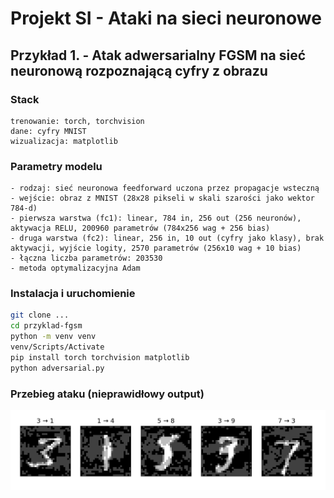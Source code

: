 # Projekt SI - Ataki na sieci neuronowe

## Przykład 1. - Atak adwersarialny FGSM na sieć neuronową rozpoznającą cyfry z obrazu
### Stack
```
trenowanie: torch, torchvision
dane: cyfry MNIST
wizualizacja: matplotlib
```
### Parametry modelu
```
- rodzaj: sieć neuronowa feedforward uczona przez propagacje wsteczną
- wejście: obraz z MNIST (28x28 pikseli w skali szarości jako wektor 784-d)
- pierwsza warstwa (fc1): linear, 784 in, 256 out (256 neuronów), aktywacja RELU, 200960 parametrów (784x256 wag + 256 bias)
- druga warstwa (fc2): linear, 256 in, 10 out (cyfry jako klasy), brak aktywacji, wyjście logity, 2570 parametrów (256x10 wag + 10 bias)
- łączna liczba parametrów: 203530
- metoda optymalizacyjna Adam
```
### Instalacja i uruchomienie
```bash
git clone ...
cd przyklad-fgsm
python -m venv venv
venv/Scripts/Activate
pip install torch torchvision matplotlib
python adversarial.py
```
### Przebieg ataku (nieprawidłowy output)
![Przykład ataku FGSM](./assets/fgsm-example.bmp)